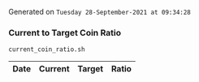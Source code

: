 Generated on `Tuesday 28-September-2021 at 09:34:28`

### Current to Target Coin Ratio
`current_coin_ratio.sh`

Date|Current|Target|Ratio
---|---|---|---
